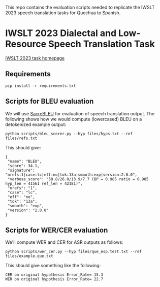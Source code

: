 This repo contains the evaluation scripts needed to replicate the IWSLT 2023 speech translation tasks for Quechua to Spanish.

# IWSLT 2023 Dialectal and Low-Resource Speech Translation Task 

<a href="https://iwslt.org/2023/low-resource">IWSLT 2023 task homepage</a>


## Requirements
```
pip install -r requirements.txt
``` 

## Scripts for BLEU evaluation

We will use <a href="https://github.com/mjpost/sacrebleu">SacreBLEU</a> for evaluation of speech translation output. The following shows how we would compute (lowercased) BLEU on a detokenized example output:

```
python scripts/bleu_scorer.py --hyp files/hyps.txt --ref files/refs.txt
``` 

This should give:
```
{
 "name": "BLEU",
 "score": 34.1,
 "signature": "nrefs:1|case:lc|eff:no|tok:13a|smooth:exp|version:2.0.0",
 "verbose_score": "50.8/26.0/13.9/7.7 (BP = 0.985 ratio = 0.985 hyp_len = 41561 ref_len = 42181)",
 "nrefs": "1",
 "case": "lc",
 "eff": "no",
 "tok": "13a",
 "smooth": "exp",
 "version": "2.0.0"
}
```

## Scripts for WER/CER evaluation

We'll compute WER and CER for ASR outputs as follows: 
```
python scripts/wer_cer.py --hyp files/que_esp.test.txt --ref files/example.que.txt
```

This should give something like the following:
```
CER on original hypothesis Error_Rate= 15.3
WER on original hypothesis Error_Rate= 22.7
```

